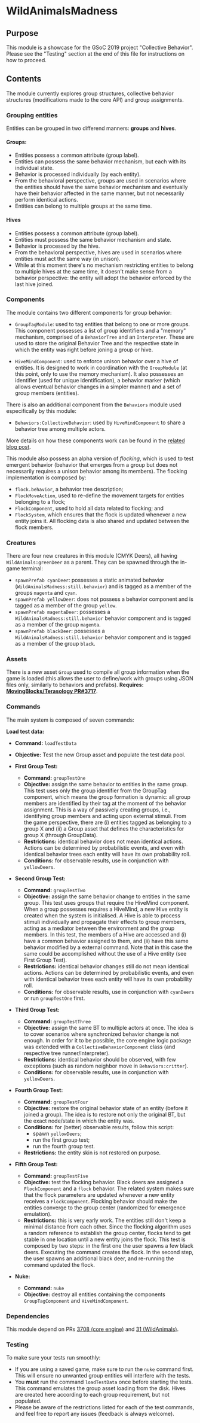 # WildAnimalsMadness

## Purpose

This module is a showcase for the GSoC 2019 project "Collective Behavior". Please see the "Testing" section at the end of this file for instructions on how to proceed.

## Contents

The module currently explores group structures, collective behavior structures (modifications made to the core API) and group assignments.

### Grouping entities

Entities can be grouped in two differend manners: **groups** and **hives**.

#### Groups:

* Entities possess a common attribute (group label).
* Entities can possess the same behavior mechanism, but each with its individual state. 
* Behavior is processed individually (by each entity). 
* From the behavioral perspective, groups are used in scenarios where the entities should have the same behavior mechanism and eventually have their behavior affected in the same manner, but not necessarily perform identical actions. 
* Entities can belong to multiple groups at the same time.

#### Hives

* Entities possess a common attribute (group label).
* Entities must possess the same behavior mechanism and state. 
* Behavior is processed by the hive.
* From the behavioral perspective, hives are used in scenarios where entities must act the same way (in unison).
* While at this moment there's no mechanism restricting entities to belong to multiple hives at the same time, it doesn't make sense from a behavior perspective: the entity will adopt the behavior enforced by the last hive joined.

### Components

The module contains two different components for group behavior:

* `GroupTagModule`: used to tag entities that belong to one or more groups. This component possesses a list of group identifiers and a "memory" mechanism, comprised of a `BehaviorTree` and an `Interpreter`. These are used to store the original Behavior Tree and the respective state in which the entity was right before joning a group or hive.

* `HiveMindComponent`: used to enforce unison behavior over a hive of entities. It is designed to work in coordination with the `GroupModule` (at this point, only to use the memory mechanism). It also possesses an identifier (used for unique identification), a behavior marker (which allows eventual behavior changes in a simpler manner) and a set of group members (entities).

There is also an additional component from the `Behaviors` module used especifically by this module:

* `Behaviors:CollectiveBehavior`: used by `HiveMindComponent` to share a behavior tree among multiple actors. 

More details on how these components work can be found in the [related blog post](https://casals.io/code/gsoc-reaching-second-milestone/).

This module also possess an alpha version of *flocking*, which is used to test emergent behavior (behavior that emerges from a group but does not necessarily requires a unison behavior among its members). The flocking implementation is composed by:

* `flock.behavior`, a behavior tree description;
* `FlockMoveAction`, used to re-define the movement targets for entities belonging to a flock;
* `FlockComponent`, used to hold all data related to flocking; and
* `FlockSystem`, which ensures that the flock is updated whenever a new entity joins it. All flocking data is also shared and updated between the flock members.


### Creatures 

There are four new creatures in this module (CMYK Deers), all having `WildAnimals:greenDeer` as a parent. They can be spawned through the in-game terminal:

* `spawnPrefab cyanDeer`: possesses a static animated behavior (`WildAnimalsMadness:still.behavior`) and is tagged as a member of the groups `magenta` and `cyan`.
* `spawnPrefab yellowDeer`: does not possess a behavior component and is tagged as a member of the group `yellow`.
* `spawnPrefab magentaDeer`: possesses a `WildAnimalsMadness:still.behavior` behavior component and is tagged as a member of the group `magenta`.
* `spawnPrefab blackDeer`: possesses a `WildAnimalsMadness:still.behavior` behavior component and is tagged as a member of the group `black`.

### Assets

There is a new asset `Group` used to compile all group information when the game is loaded (this allows the user to define/work with groups using JSON files only, similarly to behaviors and prefabs). **Requires: [MovingBlocks/Terasology PR#3717](https://github.com/MovingBlocks/Terasology/pull/3717)**.

### Commands 
The main system is composed of seven commands:

**Load test data:**
   * **Command:** `loadTestData`
   * **Objective:** Test the new Group asset and populate the test data pool.

* **First Group Test:**
     * **Command:** `groupTestOne`
     * **Objective:** assign the same behavior to entities in the same group. This test uses only the group identifier from the GroupTag component, which means the group formation is dynamic: all group members are identified by their tag at the moment of the behavior assignment. This is a way of passively creating groups, i.e., identifying group members and acting upon external stimuli. From the game perspective, there are (i) entities tagged as belonging to a group X and (ii) a Group asset that defines the characteristics for group X (through GroupData).
     * **Restrictions:** identical behavior does not mean identical actions. Actions can be determined by probabilistic events, and even with identical behavior trees each entity will have its own probability roll.
     * **Conditions:** for observable results, use in conjunction with `yellowDeers`.

* **Second Group Test:**
     * **Command:** `groupTestTwo`
     * **Objective:** assign the same behavior change to entities in the same group. This test uses groups that require the HiveMind component. When a group possesses requires a HiveMind, a new Hive entity is created when the system is initialised. A Hive is able to process stimuli individually and propagate their effects to group members, acting as a mediator between the environment and the group members. In this test, the members of a Hive are accessed and (i) have a common behavior assigned to them, and (ii) have this same behavior modified by a external command. Note that in this case the same could be accomplished without the use of a Hive entity (see First Group Test).  
     * **Restrictions:** identical behavior changes still do not mean identical actions. Actions can be determined by probabilistic events, and even with identical behavior trees each entity will have its own probability roll.
     * **Conditions:** for observable results, use in conjunction with `cyanDeers` or run `groupTestOne` first. 

* **Third Group Test:**
     * **Command:** `groupTestThree`
     * **Objective:** assign the same BT to multiple actors at once. The idea is to cover scenarios where synchronized behavior change is not enough. In order for it to be possible, the core engine logic package was extended with a `CollectiveBehaviorComponent` class (and respective tree runner/interpreter).
     * **Restrictions:** identical behavior should be observed, with few exceptions (such as random neighbor move in `Behaviors:critter`).
     * **Conditions:** for observable results, use in conjunction with `yellowDeers`.
       
* **Fourth Group Test:**
     * **Command:** `groupTestFour`
     * **Objective:** restore the original behavior state of an entity (before it joined a group). The idea is to restore not only the original BT, but the exact node/state in which the entity was.
     * **Conditions:** for (better) observable results, follow this script:
        * spawn `yellowDeers`;
        * run the first group test;
        * run the fourth group test.
     * **Restrictions:** the entity skin is not restored on purpose.

* **Fifth Group Test:**
     * **Command:** `groupTestFive`
     * **Objective:** test the flocking behavior. Black deers are assigned a `FlockComponent` and a `flock` behavior. The related system makes sure that the flock parameters are updated whenever a new entity receives a `FlockComponent`. Flocking behavior should make the entities converge to the group center (randomized for emergence emulation).
     * **Restrictions:** this is very early work. The entities still don't keep a minimal distance from each other. Since the flocking algorithm uses a random reference to establish the group center, flocks tend to get stable in one location until a new entity joins the flock. This test is composed by two steps: in the first one the user spawns a few black deers. Executing the command creates the flock. In the second step, the user spawns an additional black deer, and re-running the command updated the flock.
        
* **Nuke:**
     * **Command:** `nuke`
     * **Objective:** destroy all entities containing the components `GroupTagComponent` and `HiveMindComponent`.

### Dependencies

This module depend on PRs [3708 (core engine)](https://github.com/MovingBlocks/Terasology/pull/3708) and [31 (WildAnimals)](https://github.com/Terasology/WildAnimals/pull/31).

### Testing

To make sure your tests run smoothly:

* If you are using a saved game, make sure to run the `nuke` command first. This will ensure no unwanted group entities will interfere with the tests.
* You **must** run the command `loadTestData` once before starting the tests. This command emulates the group asset loading from the disk. Hives are created here according to each group requirement, but not populated.
* Please be aware of the restrictions listed for each of the test commands, and feel free to report any issues (feedback is always welcome).
